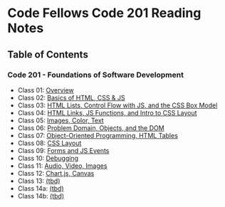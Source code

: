 # Code Fellows Code 201 Reading Notes

## Table of Contents

### Code 201 - Foundations of Software Development

- Class 01: [Overview](/reading-notes/201/class-01.md)
- Class 02: [Basics of HTML, CSS & JS](/reading-notes/201/class-02.md)
- Class 03: [HTML Lists, Control Flow with JS, and the CSS Box Model](/reading-notes/201/class-03.md)
- Class 04: [HTML Links, JS Functions, and Intro to CSS Layout](/reading-notes/201/class-04.md)
- Class 05: [Images, Color, Text](/reading-notes/201/class-05.md)
- Class 06: [Problem Domain, Objects, and the DOM](/reading-notes/201/class-06.md)
- Class 07: [Object-Oriented Programming, HTML Tables](/reading-notes/201/class-07.md)
- Class 08: [CSS Layout](/reading-notes/201/class-08.md)
- Class 09: [Forms and JS Events](/reading-notes/201/class-09.md)
- Class 10: [Debugging](/reading-notes/201/class-10.md)
- Class 11: [Audio, Video, Images](/reading-notes/201/class-11.md)
- Class 12: [Chart.js, Canvas](/reading-notes/201/class-12.md)
- Class 13: [(tbd)](/reading-notes/201/class-13.md)
- Class 14a: [(tbd)](/reading-notes/201/class-14a.md)
- Class 14b: [(tbd)](/reading-notes/201/class-15a.md)
